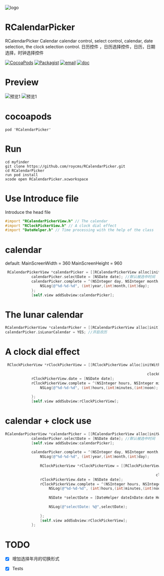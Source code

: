![logo](https://roycms.github.io/RCalendarPicker/logo.png) 
# RCalendarPicker

RCalendarPicker Calendar calendar control, select control, calendar, date selection, the clock selection control. 日历控件 ，日历选择控件，日历，日期选择，时钟选择控件

[![CocoaPods](https://img.shields.io/badge/pod-0.0.1-red.svg)](http://cocoapods.org/?q=RCalendarPicker)
[![Packagist](https://img.shields.io/packagist/l/doctrine/orm.svg?maxAge=2592000?style=flat-square)](https://github.com/roycms/RCalendarPicker/blob/master/LICENSE)
[![email](https://img.shields.io/badge/%20email%20-%20roycms%40qq.com%20-yellowgreen.svg)](mailto:roycms@qq.com)
[![doc](https://img.shields.io/badge/%E4%B8%AD%E6%96%87-DOC-orange.svg)](https://github.com/roycms/)


# Preview

![预览1](https://roycms.github.io/RCalendarPicker/RCalendarPicker/Resource/calendar.jpg) 
![预览1](https://roycms.github.io/RCalendarPicker/RCalendarPicker/Resource/clock.jpg) 
# cocoapods

```
pod 'RCalendarPicker'
```
# Run 

```
cd myfinder
git clone https://github.com/roycms/RCalendarPicker.git
cd RCalendarPicker
run pod install 
xcode open RCalendarPicker.xcworkspace
```

# Use Introduce file

Introduce the head file
```objective-c
#import "RCalendarPickerView.h" // The calendar 
#import "RClockPickerView.h" // A clock dial effect
#import "DateHelper.h" // Time processing with the help of the class
```

# calendar 

default: MainScreenWidth = 360  MainScreenHeight = 960
```objective-c
 RCalendarPickerView *calendarPicker = [[RCalendarPickerView alloc]initWithFrame:CGRectMake(0, 0, MainScreenWidth, MainScreenHeight)];
            calendarPicker.selectDate = [NSDate date]; //默认被选中时间
            calendarPicker.complete = ^(NSInteger day, NSInteger month, NSInteger year, NSDate *date){
                NSLog(@"%d-%d-%d", (int)year,(int)month,(int)day);
            };
            [self.view addSubview:calendarPicker];
```

# The lunar calendar
```objective-c
RCalendarPickerView *calendarPicker = [[RCalendarPickerView alloc]init];
calendarPicker.isLunarCalendar = YES; //开启农历

```

# A clock dial effect
```objective-c
 RClockPickerView *rClockPickerView = [[RClockPickerView alloc]initWithFrame:CGRectMake(0, 0, MainScreenWidth, MainScreenHeight)
                                                                            clockRadius:140
                                                                 clockCalibrationRadius:130];
            rClockPickerView.date = [NSDate date];
            rClockPickerView.complete = ^(NSInteger hours, NSInteger minutes, NSInteger noon){
                NSLog(@"%d-%d-%d", (int)hours,(int)minutes,(int)noon);
                
            };
            [self.view addSubview:rClockPickerView];
```

# calendar + clock  use
```objective-c
RCalendarPickerView *calendarPicker = [[RCalendarPickerView alloc]initWithFrame:CGRectMake(0, 0, MainScreenWidth, MainScreenHeight)];
            calendarPicker.selectDate = [NSDate date]; //默认被选中时间
            [self.view addSubview:calendarPicker];
            
            calendarPicker.complete = ^(NSInteger day, NSInteger month, NSInteger year, NSDate *date){
                NSLog(@"%d-%d-%d", (int)year,(int)month,(int)day);
                
                RClockPickerView *rClockPickerView = [[RClockPickerView alloc]initWithFrame:CGRectMake(0, 0, MainScreenWidth, MainScreenHeight)
                                                                                clockRadius:140
                                                                     clockCalibrationRadius:130];
                rClockPickerView.date = [NSDate date];
                rClockPickerView.complete = ^(NSInteger hours, NSInteger minutes, NSInteger noon){
                    NSLog(@"%d-%d-%d", (int)hours,(int)minutes,(int)noon);
                    
                    NSDate *selectDate = [DateHelper dateInDate:date Hours:hours>12?hours%12:hours minutes:minutes];
                    
                    NSLog(@"selectDate: %@",selectDate);
                    
                };
                [self.view addSubview:rClockPickerView];
            };

```

# TODO

* [x] 增加选择年月的切换形式
* [x] Tests

